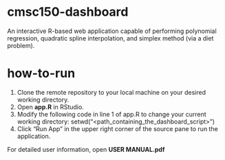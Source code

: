 # cmsc150-dashboard
An interactive R-based web application capable of performing polynomial regression, quadratic spline interpolation, and simplex method (via a diet problem).

# how-to-run
1. Clone the remote repository to your local machine on your desired working directory.
2. Open **app.R** in RStudio.
3. Modify the following code in line 1 of app.R to change your current working directory:
   setwd(“<path_containing_the_dashboard_script>”)
4. Click “Run App” in the upper right corner of the source pane to run the application.

For detailed user information, open **USER MANUAL.pdf**
